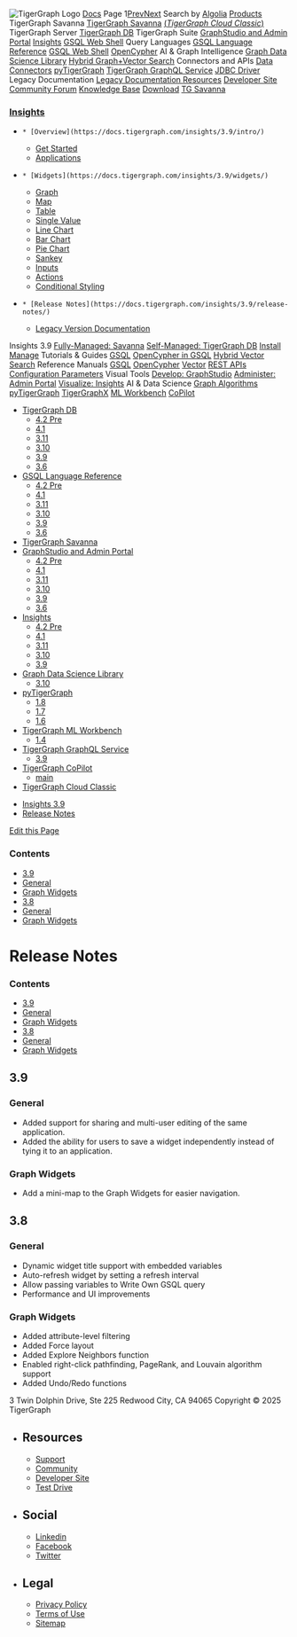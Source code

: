 ![TigerGraph Logo](https://www.tigergraph.com/wp-content/uploads/2020/05/TG_LOGO.svg) [Docs](https://docs.tigergraph.com/home)
Page 1[Prev](https://docs.tigergraph.com/insights/3.9/release-notes/)[Next](https://docs.tigergraph.com/insights/3.9/release-notes/)
Search by [Algolia](https://www.algolia.com/docsearch)
[Products](https://docs.tigergraph.com/insights/3.9/release-notes/)
TigerGraph Savanna
[TigerGraph Savanna](https://docs.tigergraph.com/savanna/main/overview/) [(_TigerGraph Cloud Classic_)](https://docs.tigergraph.com/cloud/main/start/overview)
TigerGraph Server
[TigerGraph DB](https://docs.tigergraph.com/tigergraph-server/4.2/intro/)
TigerGraph Suite
[GraphStudio and Admin Portal](https://docs.tigergraph.com/gui/4.2/intro/) [Insights](https://docs.tigergraph.com/insights/4.2/intro/) [GSQL Web Shell](https://docs.tigergraph.com/tigergraph-server/current/gsql-shell/web)
Query Languages
[GSQL Language Reference](https://docs.tigergraph.com/gsql-ref/4.2/intro/) [GSQL Web Shell](https://docs.tigergraph.com/tigergraph-server/current/gsql-shell/web) [OpenCypher](https://docs.tigergraph.com/gsql-ref/current/opencypher-in-gsql)
AI & Graph Intelligence
[Graph Data Science Library](https://docs.tigergraph.com/graph-ml/3.10/intro/) [Hybrid Graph+Vector Search](https://docs.tigergraph.com/gsql-ref/current/vector/)
Connectors and APIs
[Data Connectors](https://docs.tigergraph.com/tigergraph-server/current/data-loading) [pyTigerGraph](https://docs.tigergraph.com/pytigergraph/1.8/intro/) [TigerGraph GraphQL Service](https://docs.tigergraph.com/graphql/3.9/) [JDBC Driver](https://github.com/tigergraph/ecosys/tree/master/tools/etl/tg-jdbc-driver)
Legacy Documentation
[ Legacy Documentation ](https://docs-legacy.tigergraph.com)
[Resources](https://docs.tigergraph.com/insights/3.9/release-notes/)
[Developer Site](https://dev.tigergraph.com/) [Community Forum](https://community.tigergraph.com/) [Knowledge Base](https://tigergraph.freshdesk.com/support/solutions)
[Download](https://dl.tigergraph.com)
[ TG Savanna](https://savanna.tgcloud.io)
### [Insights](https://docs.tigergraph.com/insights/3.9/intro/)
  *     * [Overview](https://docs.tigergraph.com/insights/3.9/intro/)
    * [Get Started](https://docs.tigergraph.com/insights/3.9/intro/get-started)
    * [Applications](https://docs.tigergraph.com/insights/3.9/intro/applications)
  *     * [Widgets](https://docs.tigergraph.com/insights/3.9/widgets/)
      * [Graph](https://docs.tigergraph.com/insights/3.9/widgets/graph-widget)
      * [Map](https://docs.tigergraph.com/insights/3.9/widgets/map-widget)
      * [Table](https://docs.tigergraph.com/insights/3.9/widgets/table-widget)
      * [Single Value](https://docs.tigergraph.com/insights/3.9/widgets/single-value)
      * [Line Chart](https://docs.tigergraph.com/insights/3.9/widgets/line-chart)
      * [Bar Chart](https://docs.tigergraph.com/insights/3.9/widgets/bar-chart)
      * [Pie Chart](https://docs.tigergraph.com/insights/3.9/widgets/pie-chart)
      * [Sankey](https://docs.tigergraph.com/insights/3.9/widgets/sankey)
      * [Inputs](https://docs.tigergraph.com/insights/3.9/widgets/inputs)
    * [Actions](https://docs.tigergraph.com/insights/3.9/widgets/actions)
    * [Conditional Styling](https://docs.tigergraph.com/insights/3.9/widgets/conditional-styling)
  *     * [Release Notes](https://docs.tigergraph.com/insights/3.9/release-notes/)
    * [Legacy Version Documentation](https://docs.tigergraph.com/insights/3.9/release-notes/legacy-tg-versions)


Insights 3.9
[Fully-Managed: Savanna](https://docs.tigergraph.com/savanna/main/overview/)
[Self-Managed: TigerGraph DB](https://docs.tigergraph.com/tigergraph-server/4.2/intro/)
[Install](https://docs.tigergraph.com/tigergraph-server/current/getting-started/) [Manage](https://docs.tigergraph.com/tigergraph-server/current/system-management/)
Tutorials & Guides
[GSQL](https://github.com/tigergraph/ecosys/blob/master/tutorials/GSQL.md) [OpenCypher in GSQL](https://github.com/tigergraph/ecosys/blob/master/tutorials/Cypher.md) [Hybrid Vector Search](https://github.com/tigergraph/ecosys/blob/master/tutorials/VectorSearch.md)
Reference Manuals
[GSQL](https://docs.tigergraph.com/gsql-ref/4.2/intro/) [OpenCypher](https://docs.tigergraph.com/gsql-ref/current/opencypher-in-gsql/) [Vector](https://docs.tigergraph.com/gsql-ref/current/vector/) [REST APIs](https://docs.tigergraph.com/tigergraph-server/current/api/) [Configuration Parameters](https://docs.tigergraph.com/tigergraph-server/current/reference/configuration-parameters)
Visual Tools
[Develop: GraphStudio](https://docs.tigergraph.com/gui/4.2/intro/) [Administer: Admin Portal](https://docs.tigergraph.com/gui/4.2/intro/) [Visualize: Insights](https://docs.tigergraph.com/insights/4.2/intro/)
AI & Data Science
[Graph Algorithms](https://docs.tigergraph.com/graph-ml/3.10/intro/) [pyTigerGraph](https://docs.tigergraph.com/pytigergraph/1.8/intro/) [TigerGraphX](https://github.com/tigergraph/ecosys/blob/master/tutorials/TigerGraphX.md) [ML Workbench](https://docs.tigergraph.com/ml-workbench/1.4/intro/) [CoPilot](https://docs.tigergraph.com/tg-copilot/intro/)
  * [TigerGraph DB](https://docs.tigergraph.com/tigergraph-server/4.2/intro/)
    * [4.2 Pre](https://docs.tigergraph.com/tigergraph-server/4.2/intro/)
    * [4.1](https://docs.tigergraph.com/tigergraph-server/4.1/intro/)
    * [3.11](https://docs.tigergraph.com/tigergraph-server/3.11/intro/)
    * [3.10](https://docs.tigergraph.com/tigergraph-server/3.10/intro/)
    * [3.9](https://docs.tigergraph.com/tigergraph-server/3.9/intro/)
    * [3.6](https://docs.tigergraph.com/tigergraph-server/3.6/intro/)
  * [GSQL Language Reference](https://docs.tigergraph.com/gsql-ref/4.2/intro/)
    * [4.2 Pre](https://docs.tigergraph.com/gsql-ref/4.2/intro/)
    * [4.1](https://docs.tigergraph.com/gsql-ref/4.1/intro/)
    * [3.11](https://docs.tigergraph.com/gsql-ref/3.11/intro/)
    * [3.10](https://docs.tigergraph.com/gsql-ref/3.10/intro/)
    * [3.9](https://docs.tigergraph.com/gsql-ref/3.9/intro/)
    * [3.6](https://docs.tigergraph.com/gsql-ref/3.6/intro/intro)
  * [TigerGraph Savanna](https://docs.tigergraph.com/savanna/main/overview/)
  * [GraphStudio and Admin Portal](https://docs.tigergraph.com/gui/4.2/intro/)
    * [4.2 Pre](https://docs.tigergraph.com/gui/4.2/intro/)
    * [4.1](https://docs.tigergraph.com/gui/4.1/intro/)
    * [3.11](https://docs.tigergraph.com/gui/3.11/intro/)
    * [3.10](https://docs.tigergraph.com/gui/3.10/intro/)
    * [3.9](https://docs.tigergraph.com/gui/3.9/intro/)
    * [3.6](https://docs.tigergraph.com/gui/3.6/graphstudio/overview)
  * [Insights](https://docs.tigergraph.com/insights/4.2/intro/)
    * [4.2 Pre](https://docs.tigergraph.com/insights/4.2/intro/)
    * [4.1](https://docs.tigergraph.com/insights/4.1/intro/)
    * [3.11](https://docs.tigergraph.com/insights/3.11/intro/)
    * [3.10](https://docs.tigergraph.com/insights/3.10/intro/)
    * [3.9](https://docs.tigergraph.com/insights/3.9/intro/)
  * [Graph Data Science Library](https://docs.tigergraph.com/graph-ml/3.10/intro/)
    * [3.10](https://docs.tigergraph.com/graph-ml/3.10/intro/)
  * [pyTigerGraph](https://docs.tigergraph.com/pytigergraph/1.8/intro/)
    * [1.8](https://docs.tigergraph.com/pytigergraph/1.8/intro/)
    * [1.7](https://docs.tigergraph.com/pytigergraph/1.7/intro/)
    * [1.6](https://docs.tigergraph.com/pytigergraph/1.6/intro/)
  * [TigerGraph ML Workbench](https://docs.tigergraph.com/ml-workbench/1.4/intro/)
    * [1.4](https://docs.tigergraph.com/ml-workbench/1.4/intro/)
  * [TigerGraph GraphQL Service](https://docs.tigergraph.com/graphql/3.9/)
    * [3.9](https://docs.tigergraph.com/graphql/3.9/)
  * [TigerGraph CoPilot](https://docs.tigergraph.com/tg-copilot/intro/)
    * [main](https://docs.tigergraph.com/tg-copilot/intro/)
  * [TigerGraph Cloud Classic](https://docs.tigergraph.com/cloud/main/start/overview)


[](https://docs.tigergraph.com/home/)
  * [Insights 3.9](https://docs.tigergraph.com/insights/3.9/intro/)
  * [Release Notes](https://docs.tigergraph.com/insights/3.9/release-notes/)


[Edit this Page](https://github.com/tigergraph/insights-docs/edit/3.9/modules/release-notes/pages/index.adoc)
### Contents
  * [3.9](https://docs.tigergraph.com/insights/3.9/release-notes/#_3_9)
  * [General](https://docs.tigergraph.com/insights/3.9/release-notes/#_general)
  * [Graph Widgets](https://docs.tigergraph.com/insights/3.9/release-notes/#_graph_widgets)
  * [3.8](https://docs.tigergraph.com/insights/3.9/release-notes/#_3_8)
  * [General](https://docs.tigergraph.com/insights/3.9/release-notes/#_general_2)
  * [Graph Widgets](https://docs.tigergraph.com/insights/3.9/release-notes/#_graph_widgets_2)


# Release Notes
### Contents
  * [3.9](https://docs.tigergraph.com/insights/3.9/release-notes/#_3_9)
  * [General](https://docs.tigergraph.com/insights/3.9/release-notes/#_general)
  * [Graph Widgets](https://docs.tigergraph.com/insights/3.9/release-notes/#_graph_widgets)
  * [3.8](https://docs.tigergraph.com/insights/3.9/release-notes/#_3_8)
  * [General](https://docs.tigergraph.com/insights/3.9/release-notes/#_general_2)
  * [Graph Widgets](https://docs.tigergraph.com/insights/3.9/release-notes/#_graph_widgets_2)


## [](https://docs.tigergraph.com/insights/3.9/release-notes/#_3_9)3.9
### [](https://docs.tigergraph.com/insights/3.9/release-notes/#_general)General
  * Added support for sharing and multi-user editing of the same application.
  * Added the ability for users to save a widget independently instead of tying it to an application.


### [](https://docs.tigergraph.com/insights/3.9/release-notes/#_graph_widgets)Graph Widgets
  * Add a mini-map to the Graph Widgets for easier navigation.


## [](https://docs.tigergraph.com/insights/3.9/release-notes/#_3_8)3.8
### [](https://docs.tigergraph.com/insights/3.9/release-notes/#_general_2)General
  * Dynamic widget title support with embedded variables
  * Auto-refresh widget by setting a refresh interval
  * Allow passing variables to Write Own GSQL query
  * Performance and UI improvements


### [](https://docs.tigergraph.com/insights/3.9/release-notes/#_graph_widgets_2)Graph Widgets
  * Added attribute-level filtering
  * Added Force layout
  * Added Explore Neighbors function
  * Enabled right-click pathfinding, PageRank, and Louvain algorithm support
  * Added Undo/Redo functions


3 Twin Dolphin Drive, Ste 225 Redwood City, CA 94065 
Copyright © 2025 TigerGraph
  * ## Resources
    * [Support](https://www.tigergraph.com/support/)
    * [Community](https://community.tigergraph.com/)
    * [Developer Site](https://dev.tigergraph.com/)
    * [Test Drive](https://testdrive.tigergraph.com/)
  * ## Social
    * [Linkedin](https://www.linkedin.com/company/tigergraph/)
    * [Facebook](https://www.facebook.com/TigerGraphDB/)
    * [Twitter](https://twitter.com/tigergraphdb)
  * ## Legal
    * [Privacy Policy](https://www.tigergraph.com/privacy-policy/)
    * [Terms of Use](https://www.tigergraph.com/terms/)
    * [Sitemap](https://docs.tigergraph.com/sitemap.xml)


